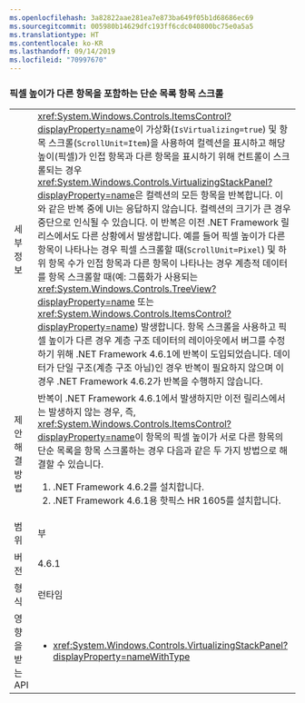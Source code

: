 ```yaml
---
ms.openlocfilehash: 3a82822aae281ea7e873ba649f05b1d68686ec69
ms.sourcegitcommit: 005980b14629dfc193ff6cdc040800bc75e0a5a5
ms.translationtype: HT
ms.contentlocale: ko-KR
ms.lasthandoff: 09/14/2019
ms.locfileid: "70997670"
---
```

### <a name="item-scrolling-a-flat-list-with-items-of-different-pixel-height"></a>픽셀 높이가 다른 항목을 포함하는 단순 목록 항목 스크롤

|   |   |
|---|---|
|세부 정보|<xref:System.Windows.Controls.ItemsControl?displayProperty=name>이 가상화(<code>IsVirtualizing=true</code>) 및 항목 스크롤(<code>ScrollUnit=Item</code>)을 사용하여 컬렉션을 표시하고 해당 높이(픽셀)가 인접 항목과 다른 항목을 표시하기 위해 컨트롤이 스크롤되는 경우 <xref:System.Windows.Controls.VirtualizingStackPanel?displayProperty=name>은 컬렉션의 모든 항목을 반복합니다. 이와 같은 반복 중에 UI는 응답하지 않습니다. 컬렉션의 크기가 큰 경우 중단으로 인식될 수 있습니다. 이 반복은 이전 .NET Framework 릴리스에서도 다른 상황에서 발생합니다. 예를 들어 픽셀 높이가 다른 항목이 나타나는 경우 픽셀 스크롤할 때(<code>ScrollUnit=Pixel</code>) 및 하위 항목 수가 인접 항목과 다른 항목이 나타나는 경우 계층적 데이터를 항목 스크롤할 때(예: 그룹화가 사용되는 <xref:System.Windows.Controls.TreeView?displayProperty=name> 또는 <xref:System.Windows.Controls.ItemsControl?displayProperty=name>) 발생합니다. 항목 스크롤을 사용하고 픽셀 높이가 다른 경우 계층 구조 데이터의 레이아웃에서 버그를 수정하기 위해 .NET Framework 4.6.1에 반복이 도입되었습니다.  데이터가 단일 구조(계층 구조 아님)인 경우 반복이 필요하지 않으며 이 경우 .NET Framework 4.6.2가 반복을 수행하지 않습니다.|
|제안 해결 방법|반복이 .NET Framework 4.6.1에서 발생하지만 이전 릴리스에서는 발생하지 않는 경우, 즉, <xref:System.Windows.Controls.ItemsControl?displayProperty=name>이 항목의 픽셀 높이가 서로 다른 항목의 단순 목록을 항목 스크롤하는 경우 다음과 같은 두 가지 방법으로 해결할 수 있습니다.<ol><li>.NET Framework 4.6.2를 설치합니다.</li><li>.NET Framework 4.6.1용 핫픽스 HR 1605를 설치합니다.</li></ol>|
|범위|부|
|버전|4.6.1|
|형식|런타임|
|영향을 받는 API|<ul><li><xref:System.Windows.Controls.VirtualizingStackPanel?displayProperty=nameWithType></li></ul>|
